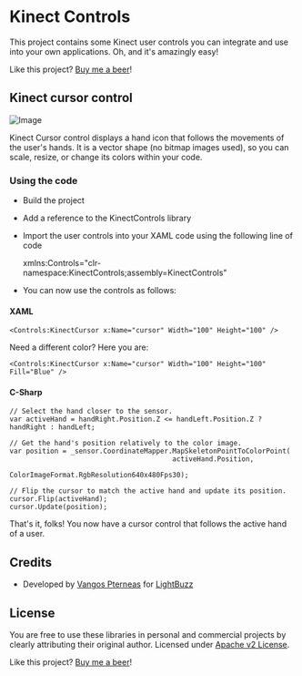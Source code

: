 # Kinect Controls
This project contains some Kinect user controls you can integrate and use into your own applications. Oh, and it's amazingly easy!

Like this project? [Buy me a beer](https://www.paypal.com/cgi-bin/webscr?cmd=_s-xclick&hosted_button_id=N5ELYBTYB3AYE)!

## Kinect cursor control
![Image](https://raw.githubusercontent.com/Vangos/kinect-controls/master/Images/kinect-cursor.png?raw=true)

Kinect Cursor control displays a hand icon that follows the movements of the user's hands. It is a vector shape (no bitmap images used), so you can scale, resize, or change its colors within your code.

### Using the code

* Build the project
* Add a reference to the KinectControls library
* Import the user controls into your XAML code using the following line of code

    xmlns:Controls="clr-namespace:KinectControls;assembly=KinectControls"
* You can now use the controls as follows:

#### XAML
    <Controls:KinectCursor x:Name="cursor" Width="100" Height="100" />
    
Need a different color? Here you are:

    <Controls:KinectCursor x:Name="cursor" Width="100" Height="100" Fill="Blue" />
  
#### C-Sharp
    // Select the hand closer to the sensor.
    var activeHand = handRight.Position.Z <= handLeft.Position.Z ? handRight : handLeft;
    
    // Get the hand's position relatively to the color image.
    var position = _sensor.CoordinateMapper.MapSkeletonPointToColorPoint(
                                            activeHand.Position,
                                            ColorImageFormat.RgbResolution640x480Fps30);

    // Flip the cursor to match the active hand and update its position.
    cursor.Flip(activeHand);                            
    cursor.Update(position);
  
That's it, folks! You now have a cursor control that follows the active hand of a user.

## Credits
* Developed by [Vangos Pterneas](http://pterneas.com) for [LightBuzz](http://lightbuzz.com)

## License
You are free to use these libraries in personal and commercial projects by clearly attributing their original author. Licensed under [Apache v2 License](https://github.com/Vangos/kinect-controls/blob/master/LICENSE).

Like this project? [Buy me a beer](https://www.paypal.com/cgi-bin/webscr?cmd=_s-xclick&hosted_button_id=N5ELYBTYB3AYE)!

